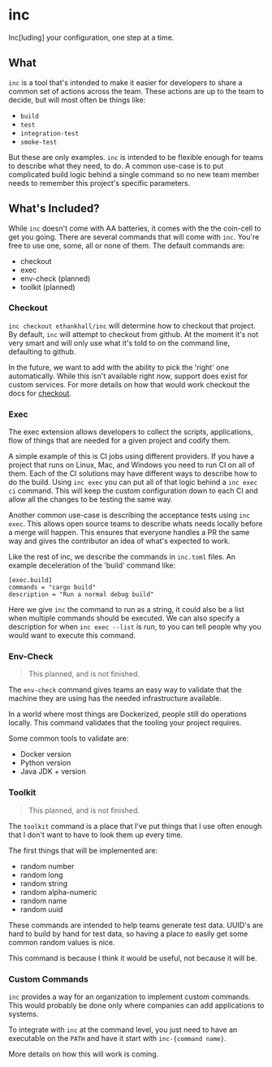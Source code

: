 # inc

Inc[luding] your configuration, one step at a time.

## What
`inc` is a tool that's intended to make it easier for developers to share a common set of actions across the team. These actions are up to the team to decide, but will most often be things like:
- `build`
- `test`
- `integration-test`
- `smoke-test`

But these are only examples. `inc` is intended to be flexible enough for teams to describe what they need, to do. A common use-case is to put complicated build logic behind a single command so no new team member needs to remember this project's specific parameters.

## What's Included?
While `inc` doesn't come with AA batteries, it comes with the the coin-cell to get you going. There are several commands that will come with `inc`. You're free to use one, some, all or none of them. The default commands are:
- checkout
- exec
- env-check (planned)
- toolkit (planned)

### Checkout
`inc checkout ethankhall/inc` will determine how to checkout that project. By default, `inc` will attempt to checkout from github. At the moment it's not very smart and will only use what it's told to on the command line, defaulting to github.

In the future, we want to add with the ability to pick the 'right' one automatically. While this isn't available right now, support does exist for custom services. For more details on how that would work checkout the docs for [checkout](docs/checkout.md).

### Exec

The exec extension allows developers to collect the scripts, applications, flow of things that are needed for a given project and codify them.

A simple example of this is CI jobs using different providers. If you have a project that runs on Linux, Mac, and Windows you need to run CI on all of them. Each of the CI solutions may have different ways to describe how to do the build. Using `inc exec` you can put all of that logic behind a `inc exec ci` command. This will keep the custom configuration down to each CI and allow all the changes to be testing the same way.

Another common use-case is describing the acceptance tests using `inc exec`. This allows open source teams to describe whats needs locally before a merge will happen. This ensures that everyone handles a PR the same way and gives the contributor an idea of what's expected to work.

Like the rest of inc, we describe the commands in `inc.toml` files. An example deceleration of the 'build' command like:
```
[exec.build]
commands = "cargo build"
description = "Run a normal debug build"
```

Here we give `inc` the command to run as a string, it could also be a list when multiple commands should be executed. We can also specify a description for when `inc exec --list` is run, to you can tell people why you would want to execute this command.

### Env-Check

> This planned, and is not finished.

The `env-check` command gives teams an easy way to validate that the machine they are using has the needed infrastructure available. 

In a world where most things are Dockerized, people still do operations locally. This command validates that the tooling your project requires.

Some common tools to validate are:
- Docker version
- Python version
- Java JDK + version

### Toolkit

> This planned, and is not finished.

The `toolkit` command is a place that I've put things that I use often enough that I don't want to have to look them up every time.

The first things that will be implemented are:
- random number
- random long
- random string
- random alpha-numeric
- random name
- random uuid

These commands are intended to help teams generate test data. UUID's are hard to build by hand for test data, so having a place to easily get some common random values is nice.

This command is because I think it would be useful, not because it will be.

### Custom Commands
`inc` provides a way for an organization to implement custom commands. This would probably be done only where companies can add applications to systems.

To integrate with `inc` at the command level, you just need to have an executable on the `PATH` and have it start with `inc-{command name}`.

More details on how this will work is coming.